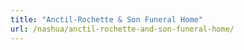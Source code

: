 ```yaml
---
title: "Anctil-Rochette & Son Funeral Home"
url: /nashua/anctil-rochette-and-son-funeral-home/
---
```

